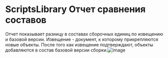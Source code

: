# ScriptsLibrary Отчет сравнения составов
Отчет показывает разницу в составах сборочных единиц по извещению и базовой версии. Извещение - документ, к которому прикрепляются новые объекты.
После того как извещение подтверждают, объекты добавляются в состав базовой версии сборки.![image](https://user-images.githubusercontent.com/44323790/142161878-300d9c5f-2e66-4097-983d-75bb85b2863f.png)
